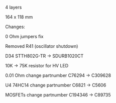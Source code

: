 4 layers

164 x 118 mm

Changes:

0 Ohm jumpers fix

Removed R41 (oscillator shutdown)

D34 STTH802G-TR -> SDURB1020CT

10K -> 75K resistor for HV LED

0.01 Ohm change partnumber C76294 -> C309628

U4 74HC14 change partnumber C6821 -> C5606

MOSFETs change partnumber C194346 -> C89735
